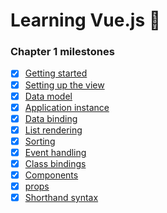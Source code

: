 # Learning Vue.js :tada:

### Chapter 1 milestones

- [x] [Getting started](index.html)
- [x] [Setting up the view](../../tree/chapter-1/index.html#L26-L63)
- [x] [Data model](seed.js) 
- [x] [Application instance](main.js)
- [x] [Data binding](../../tree/chapter-1/index.html#L30-L62)
- [x] [List rendering](../../tree/chapter-1/index.html#L27-L35)
- [x] [Sorting](../../tree/chapter-1/main.js#L9-#L17)
- [x] [Event handling](../../tree/chapter-1/main.js#L18-#L27)
- [x] [Class bindings](../../tree/chapter-1/index.html#L31-#L37)
- [x] [Components](../../tree/chapter-1/main.js#L1-#L34)
- [x] [props](../../tree/chapter-1/main.js#L42-#L52)
- [x] [Shorthand syntax](index.html)
